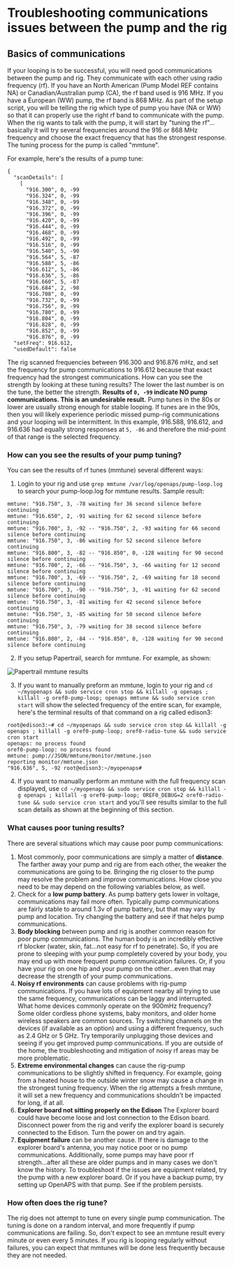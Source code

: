 # Troubleshooting communications issues between the pump and the rig

## Basics of communications

If your looping is to be successful, you will need good communications between the pump and rig.  They communicate with each other using radio frequency (rf).  If you have an North American (Pump Model REF contains NA) or Canadian/Australian pump (CA), the rf band used is 916 MHz.  If you have a European (WW) pump, the rf band is 868 MHz.  As part of the setup script, you will be telling the rig which type of pump you have (NA or WW) so that it can properly use the right rf band to communicate with the pump.  When the rig wants to talk with the pump, it will start by "tuning the rf"... basically it will try several frequencies around the 916 or 868 MHz frequency and choose the exact frequency that has the strongest response.  The tuning process for the pump is called "mmtune".

For example, here's the results of a pump tune:
```
{
  "scanDetails": [
    [
      "916.300", 0, -99
      "916.324", 0, -99
      "916.348", 0, -99
      "916.372", 0, -99
      "916.396", 0, -99
      "916.420", 0, -99
      "916.444", 0, -99
      "916.468", 0, -99
      "916.492", 0, -99
      "916.516", 0, -99
      "916.540", 5, -90
      "916.564", 5, -87
      "916.588", 5, -86
      "916.612", 5, -86
      "916.636", 5, -86
      "916.660", 5, -87
      "916.684", 2, -98
      "916.708", 0, -99
      "916.732", 0, -99
      "916.756", 0, -99
      "916.780", 0, -99
      "916.804", 0, -99
      "916.828", 0, -99
      "916.852", 0, -99
      "916.876", 0, -99
  "setFreq": 916.612, 
  "usedDefault": false
  ```
  
The rig scanned frequencies between 916.300 and 916.876 mHz, and set the frequency for pump communications to 916.612 because that exact frequency had the strongest communications.  How can you see the strength by looking at these tuning results?  The lower the last number is on the tune, the better the strength.  **Results of `0, -99` indicate NO pump communications.  This is an undesirable result.**  Pump tunes in the 80s or lower are usually strong enough for stable looping.  If tunes are in the 90s, then you will likely experience periodic missed pump-rig communications and your looping will be intermittent.  In this example, 916.588, 916.612, and 916.636 had equally strong responses at `5, -86` and therefore the mid-point of that range is the selected frequency.

### How can you see the results of your pump tuning?

You can see the results of rf tunes (mmtune) several different ways:

1. Login to your rig and use `grep mmtune /var/log/openaps/pump-loop.log` to search your pump-loop.log for mmtune results.  Sample result:
```
mmtune: "916.750", 3, -78 waiting for 36 second silence before continuing
mmtune: "916.650", 2, -91 waiting for 62 second silence before continuing
mmtune: "916.700", 3, -92 -- "916.750", 2, -93 waiting for 66 second silence before continuing
mmtune: "916.750", 3, -86 waiting for 52 second silence before continuing
mmtune: "916.800", 3, -82 -- "916.850", 0, -128 waiting for 90 second silence before continuing
mmtune: "916.700", 2, -66 -- "916.750", 3, -66 waiting for 12 second silence before continuing
mmtune: "916.700", 3, -69 -- "916.750", 2, -69 waiting for 18 second silence before continuing
mmtune: "916.700", 3, -90 -- "916.750", 3, -91 waiting for 62 second silence before continuing
mmtune: "916.750", 3, -81 waiting for 42 second silence before continuing
mmtune: "916.750", 3, -85 waiting for 50 second silence before continuing
mmtune: "916.750", 3, -79 waiting for 38 second silence before continuing
mmtune: "916.800", 2, -84 -- "916.850", 0, -128 waiting for 90 second silence before continuing
```

2. If you setup Papertrail, search for mmtune.  For example, as shown:

![Papertrail mmtune results](../Images/papertrail-mmtune-sample.png) 


3. If you want to manually preform an mmtune, login to your rig and `cd ~/myopenaps && sudo service cron stop && killall -g openaps ; killall -g oref0-pump-loop; openaps mmtune && sudo service cron start` will show the selected frequency of the entire scan, for example, here's the terminal results of that command on a rig called edison3:
  ```
  root@edison3:~# cd ~/myopenaps && sudo service cron stop && killall -g openaps ; killall -g oref0-pump-loop; oref0-radio-tune && sudo service cron start
openaps: no process found
oref0-pump-loop: no process found
mmtune: pump://JSON/mmtune/monitor/mmtune.json
reporting monitor/mmtune.json
"916.636", 5, -92 root@edison3:~/myopenaps#
```

4.  If you want to manually perform an mmtune with the full frequency scan displayed, use `cd ~/myopenaps && sudo service cron stop && killall -g openaps ; killall -g oref0-pump-loop; OREF0_DEBUG=2 oref0-radio-tune && sudo service cron start` and you'll see results similar to the full scan details as shown at the beginning of this section.

### What causes poor tuning results?

There are several situations which may cause poor pump communications:

1. Most commonly, poor communications are simply a matter of **distance**.  The farther away your pump and rig are from each other, the weaker the communications are going to be.  Bringing the rig closer to the pump may resolve the problem and improve communications. How close you need to be may depend on the following variables below, as well.
2. Check for a **low pump battery**.  As pump battery gets lower in voltage, communications may fail more often.  Typically pump communications are fairly stable to around 1.3v of pump battery, but that may vary by pump and location.  Try changing the battery and see if that helps pump communications.
3. **Body blocking** between pump and rig is another common reason for poor pump communications.  The human body is an incredibly effective rf blocker (water, skin, fat...not easy for rf to penetrate).  So, if you are prone to sleeping with your pump completely covered by your body, you may end up with more frequent pump communication failures.  Or, if you have your rig on one hip and your pump on the other...even that may decrease the strength of your pump communications.
4. **Noisy rf environments** can cause problems with rig-pump communications.  If you have lots of equipment nearby all trying to use the same frequency, communications can be laggy and interrupted.  What home devices commonly operate on the 900mHz frequency?  Some older cordless phone systems, baby monitors, and older home wireless speakers are common sources.  Try switching channels on the devices (if available as an option) and using a different frequency, such as 2.4 GHz or 5 GHz.  Try temporarily unplugging those devices and seeing if you get improved pump communications.  If you are outside of the home, the troubleshooting and mitigation of noisy rf areas may be more problematic.
5. **Extreme environmental changes** can cause the rig-pump communications to be slightly shifted in frequency.  For example, going from a heated house to the outside winter snow may cause a change in the strongest tuning frequency.  When the rig attempts a fresh mmtune, it will set a new frequency and communications shouldn't be impacted for long, if at all.
6. **Explorer board not sitting properly on the Edison** The Explorer board could have become loose and lost connection to the Edison board. Disconnect power from the rig and verify the explorer board is securely connected to the Edison. Turn the power on and try again.
7. **Equipment failure** can be another cause.  If there is damage to the explorer board's antenna, you may notice poor or no pump communications.  Additionally, some pumps may have poor rf strength...after all these are older pumps and in many cases we don't know the history.  To troubleshoot if the issues are equipment related, try the pump with a new explorer board.  Or if you have a backup pump, try setting up OpenAPS with that pump.  See if the problem persists.

### How often does the rig tune?

The rig does not attempt to tune on every single pump communication.  The tuning is done on a random interval, and more frequently if pump communications are failing.  So, don't expect to see an mmtune result every minute or even every 5 minutes.  If you rig is looping regularly without failures, you can expect that mmtunes will be done less frequently because they are not needed.
